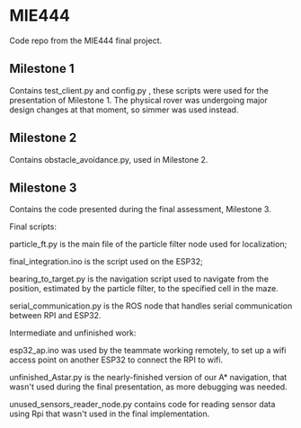 # MIE444
Code repo from the MIE444 final project.

## Milestone 1
Contains test_client.py and config.py , these scripts were used for the presentation of Milestone 1. The physical rover was undergoing major design changes at that moment, so simmer was used instead.


## Milestone 2
Contains obstacle_avoidance.py, used in Milestone 2.


## Milestone 3
Contains the code presented during the final assessment, Milestone 3.



Final scripts:

particle_ft.py is the main file of the particle filter node used for localization;

final_integration.ino is the script used on the ESP32;

bearing_to_target.py is the navigation script used to navigate from the position, estimated by the particle filter, to the specified cell in the maze. 

serial_communication.py is the ROS node that handles serial communication between RPI and ESP32.


Intermediate and unfinished work:

esp32_ap.ino was used by the teammate working remotely, to set up a wifi access point on another ESP32 to connect the RPI to wifi.

unfinished_Astar.py is the nearly-finished version of our A* navigation, that wasn't used during the final presentation, as more debugging was needed.

unused_sensors_reader_node.py contains code for reading sensor data using Rpi that wasn't used in the final implementation.